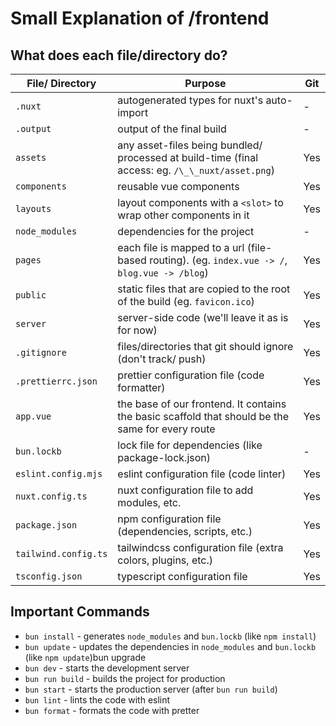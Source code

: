 # Small Explanation of /frontend

## What does each file/directory do?

| File/ Directory      | Purpose                                                                                          | Git |
| -------------------- | ------------------------------------------------------------------------------------------------ | --- |
| `.nuxt`              | autogenerated types for nuxt's auto-import                                                       | -   |
| `.output`            | output of the final build                                                                        | -   |
| `assets`             | any asset-files being bundled/ processed at build-time (final access: eg. `/\_\_nuxt/asset.png`) | Yes |
| `components`         | reusable vue components                                                                          | Yes |
| `layouts`            | layout components with a `<slot>` to wrap other components in it                                 | Yes |
| `node_modules`       | dependencies for the project                                                                     | -   |
| `pages`              | each file is mapped to a url (file-based routing). (eg. `index.vue -> /`, `blog.vue -> /blog`)   | Yes |
| `public`             | static files that are copied to the root of the build (eg. `favicon.ico`)                        | Yes |
| `server`             | server-side code (we'll leave it as is for now)                                                  | Yes |
| `.gitignore`         | files/directories that git should ignore (don't track/ push)                                     | Yes |
| `.prettierrc.json`   | prettier configuration file (code formatter)                                                     | Yes |
| `app.vue`            | the base of our frontend. It contains the basic scaffold that should be the same for every route | Yes |
| `bun.lockb`          | lock file for dependencies (like package-lock.json)                                              | -   |
| `eslint.config.mjs`  | eslint configuration file (code linter)                                                          | Yes |
| `nuxt.config.ts`     | nuxt configuration file to add modules, etc.                                                     | Yes |
| `package.json`       | npm configuration file (dependencies, scripts, etc.)                                             | Yes |
| `tailwind.config.ts` | tailwindcss configuration file (extra colors, plugins, etc.)                                     | Yes |
| `tsconfig.json`      | typescript configuration file                                                                    | Yes |

## Important Commands

-   `bun install` - generates `node_modules` and `bun.lockb` (like `npm install`)
-   `bun update` - updates the dependencies in `node_modules` and `bun.lockb` (like `npm update`)bun upgrade
-   `bun dev` - starts the development server
-   `bun run build` - builds the project for production
-   `bun start` - starts the production server (after `bun run build`)
-   `bun lint` - lints the code with eslint
-   `bun format` - formats the code with pretter
